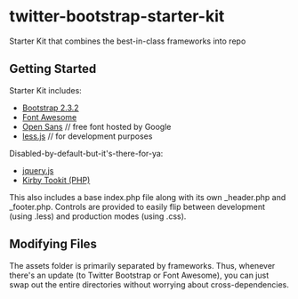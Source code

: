 twitter-bootstrap-starter-kit
=============================

Starter Kit that combines the best-in-class frameworks into repo

## Getting Started

Starter Kit includes:

+ [Bootstrap 2.3.2](http://twitter.github.io/bootstrap/)
+ [Font Awesome](http://fortawesome.github.io/Font-Awesome/)
+ [Open Sans](http://www.google.com/fonts#UsePlace:use/Collection:Open+Sans) // free font hosted by Google
+ [less.js](http://lesscss.org/) // for development purposes

Disabled-by-default-but-it's-there-for-ya:

+ [jquery.js](http://jquery.com/)
+ [Kirby Tookit (PHP)](http://toolkit.getkirby.com/)

This also includes a base index.php file along with its own _header.php and _footer.php.
Controls are provided to easily flip between development (using .less) and production modes (using .css).

## Modifying Files

The assets folder is primarily separated by frameworks. Thus, whenever there's an update (to Twitter Bootstrap or Font Awesome), you can just swap out the entire directories without worrying about cross-dependencies.
